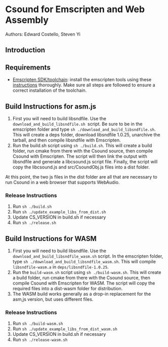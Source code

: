# Csound for Emscripten and Web Assembly

Authors: Edward Costello, Steven Yi

## Introduction

## Requirements

* [Emscripten SDK/toolchain](https://github.com/kripken/emscripten): install the
  emscripten tools using these
  [instructions](https://kripken.github.io/emscripten-site/docs/getting_started/downloads.html)
  thoroughly. Make sure all steps are followed to ensure a correct
  installation of the toolchain.

## Build Instructions for asm.js

1. First you will need to build libsndfile.  Use the `download_and_build_libsndfile.sh `script. Be sure to be in the emscripten folder and type `sh ./download_and_build_libsndfile.sh`. This will create a deps folder, download libsndfile 1.0.25, unarchive the tarball, and then compile libsndfile with Emscripten.
2. Run the build.sh script using `sh ./build.sh`.  This will create a build folder, run cmake from there with the Csound source, then compile Csound with Emscripten.  The script will then link the output with libsndfile and generate a libcsound.js script file.  Finally, the script will copy the libcsound.js and src/CsoundObj.js files into a dist folder.

At this point, the two js files in the dist folder are all that are necessary to run Csound in a web browser that supports WebAudio.

### Release Instructions

1. Run `sh ./build.sh`
2. Run `sh ./update_example_libs_from_dist.sh`
3. Update CS_VERSION in build.sh if necessary
4. Run `sh ./release.sh`


## Build Instructions for WASM

1. First you will need to build libsndfile.  Use the
   `download_and_build_libsndfile_wasm.sh` script. In the emscripten
   folder, type `sh ./download_and_build_libsndfile_wasm.sh`. This
   will compile `libsndfile-wasm.a` in `deps/libsndfile-1.0.25`.
2. Run the `build-wasm.sh` script using `sh ./build-wasm.sh`.  This will
   create a build folder, run cmake from there with the Csound source,
   then compile Csound with Emscripten for WASM.  The script will copy
   the required files into a dist-wasm folder for distribution.
3. The WASM build works generally as a drop-in replacement for the
   asm,js version, but uses different files.

### Release Instructions

1. Run `sh ./build-wasm.sh`
2. Run `sh ./update_example_libs_from_dist_wasm.sh`
3. Update CS_VERSION in build.sh if necessary
4. Run `sh ./release-wasm.sh`


